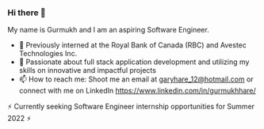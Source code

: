 ### Hi there 👋
My name is Gurmukh and I am an aspiring Software Engineer.
- 🔭 Previously interned at the Royal Bank of Canada (RBC) and Avestec Technologies Inc.
- 🤔 Passionate about full stack application development and utilizing my skills on innovative and impactful projects
- 📫 How to reach me: Shoot me an email at garyhare_12@hotmail.com or connect with me on LinkedIn https://www.linkedin.com/in/gurmukhhare/

⚡ Currently seeking Software Engineer internship opportunities for Summer 2022 ⚡
<!--
**gurmukhhare/gurmukhhare** is a ✨ _special_ ✨ repository because its `README.md` (this file) appears on your GitHub profile.

Here are some ideas to get you started:

- 🔭 I’m currently working on ...
- 🌱 I’m currently learning ...
- 👯 I’m looking to collaborate on ...
- 🤔 I’m looking for help with ...
- 💬 Ask me about ...
- 📫 How to reach me: ...
- 😄 Pronouns: ...
- ⚡ Fun fact: ...
-->
